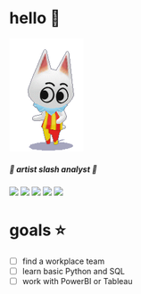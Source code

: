 # hello 🍎


<img src="blanca.gif">

##### 🎨 artist slash analyst 📝

<img src="https://img.shields.io/badge/firefox-orange"> <img src="https://img.shields.io/badge/krita-mediumturquoise"> <img src="https://img.shields.io/badge/mac_os-lightgrey">
<img src="https://img.shields.io/badge/emacs-thistle"> <img src="https://img.shields.io/badge/trello-lightskyblue">

</th>
</th> 
  </tr>
</table>

# goals ⭐️

- [ ] find a workplace team
- [ ] learn basic Python and SQL
- [ ] work with PowerBI or Tableau
